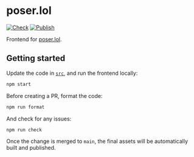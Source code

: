 # poser.lol

[![Check](https://github.com/poser-lol/poser.lol/actions/workflows/check.yml/badge.svg)](https://github.com/poser-lol/poser.lol/actions/workflows/check.yml)
[![Publish](https://github.com/poser-lol/poser.lol/actions/workflows/publish.yml/badge.svg)](https://github.com/poser-lol/poser.lol/actions/workflows/publish.yml)

Frontend for [poser.lol](https://poser.lol).

## Getting started

Update the code in [`src`](src), and run the frontend locally:

```bash
npm start
```

Before creating a PR, format the code:

```bash
npm run format
```

And check for any issues:

```bash
npm run check
```

Once the change is merged to `main`, the final assets will be automatically built and published.
